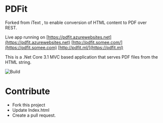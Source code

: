 # PDFit
Forked from iText , to enable conversion of HTML content to PDF over REST.

Live app running on 
[https://pdfit.azurewebsites.net](https://pdfit.azurewebsites.net)
[http://pdfit.somee.com/](https://pdfit.somee.com)
[http://pdfit.ml/](https://pdfit.ml)

This is a .Net Core 3.1 MVC based application that serves PDF files from the HTML string.

![Build](https://github.com/naveenalavilli/PDFit/workflows/Build/badge.svg)


# Contribute
* Fork this project
* Update Index.html
* Create a pull request.
